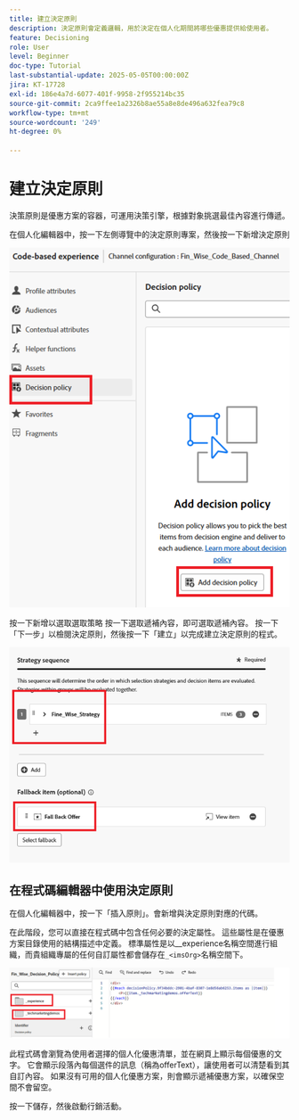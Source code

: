 ```yaml
---
title: 建立決定原則
description: 決定原則會定義邏輯，用於決定在個人化期間將哪些優惠提供給使用者。
feature: Decisioning
role: User
level: Beginner
doc-type: Tutorial
last-substantial-update: 2025-05-05T00:00:00Z
jira: KT-17728
exl-id: 186e4a7d-6077-401f-9958-2f955214bc35
source-git-commit: 2ca9ffee1a2326b8ae55a8e8de496a632fea79c8
workflow-type: tm+mt
source-wordcount: '249'
ht-degree: 0%

---
```


# 建立決定原則

決策原則是優惠方案的容器，可運用決策引擎，根據對象挑選最佳內容進行傳遞。

在個人化編輯器中，按一下左側導覽中的決定原則專案，然後按一下新增決定原則

![create-decision-policy](assets/decision-policy.png)

按一下新增以選取選取策略
按一下選取遞補內容，即可選取遞補內容。
按一下「下一步」以檢閱決定原則，然後按一下「建立」以完成建立決定原則的程式。


![決定原則](assets/decision-policy2.png)


## 在程式碼編輯器中使用決定原則

在個人化編輯器中，按一下「插入原則」。會新增與決定原則對應的代碼。

在此階段，您可以直接在程式碼中包含任何必要的決定屬性。 這些屬性是在優惠方案目錄使用的結構描述中定義。 標準屬性是以__experience名稱空間進行組織，而貴組織專屬的任何自訂屬性都會儲存在`_<imsOrg>`名稱空間下。

![使用_decision_polcy](assets/Insert-policy.png)

此程式碼會瀏覽為使用者選擇的個人化優惠清單，並在網頁上顯示每個優惠的文字。 它會顯示段落內每個選件的訊息（稱為offerText），讓使用者可以清楚看到其自訂內容。
如果沒有可用的個人化優惠方案，則會顯示遞補優惠方案，以確保空間不會留空。

按一下儲存，然後啟動行銷活動。
